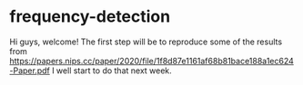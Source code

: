 # frequency-detection

Hi guys, welcome!
The first step will be to reproduce some of the results from
https://papers.nips.cc/paper/2020/file/1f8d87e1161af68b81bace188a1ec624-Paper.pdf
I well start to do that next week.

